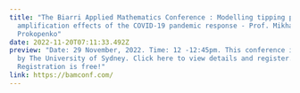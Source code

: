 ```yaml
---
title: "The Biarri Applied Mathematics Conference : Modelling tipping points and
  amplification effects of the COVID-19 pandemic response - Prof. Mikhail
  Prokopenko"
date: 2022-11-20T07:11:33.492Z
preview: "Date: 29 November, 2022. Time: 12 -12:45pm. This conference is hosted
  by The University of Sydney. Click here to view details and register.
  Registration is free!"
link: https://bamconf.com/
---
```

